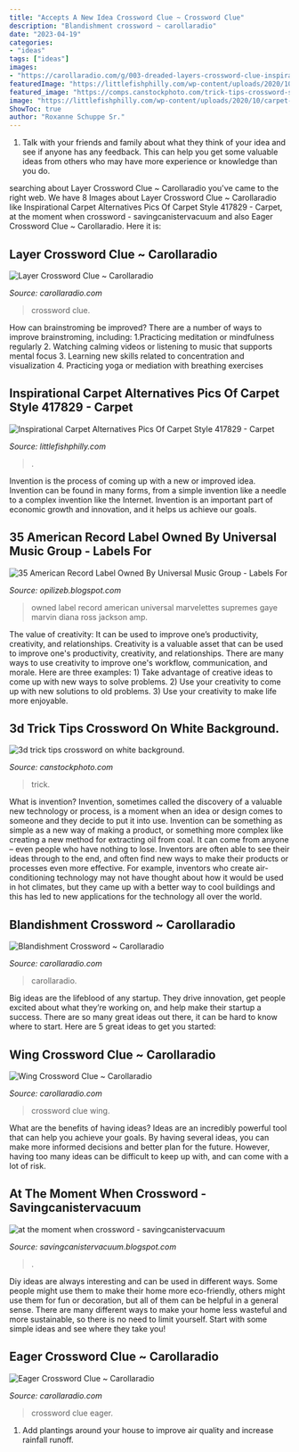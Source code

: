 ```yaml
---
title: "Accepts A New Idea Crossword Clue ~ Crossword Clue"
description: "Blandishment crossword ~ carollaradio"
date: "2023-04-19"
categories:
- "ideas"
tags: ["ideas"]
images:
- "https://carollaradio.com/g/003-dreaded-layers-crossword-clue-inspirations.jpg"
featuredImage: "https://littlefishphilly.com/wp-content/uploads/2020/10/carpet-alternatives-carpet-alternatives-417829-quirky-b-geo-black-carpet.jpg"
featured_image: "https://comps.canstockphoto.com/trick-tips-crossword-stock-illustration_csp6331668.jpg"
image: "https://littlefishphilly.com/wp-content/uploads/2020/10/carpet-alternatives-carpet-alternatives-417829-quirky-b-geo-black-carpet.jpg"
ShowToc: true
author: "Roxanne Schuppe Sr."
---
```



1. Talk with your friends and family about what they think of your idea and see if anyone has any feedback. This can help you get some valuable ideas from others who may have more experience or knowledge than you do.

	

		
searching about Layer Crossword Clue ~ Carollaradio you've came to the right web. We have 8 Images about Layer Crossword Clue ~ Carollaradio like Inspirational Carpet Alternatives Pics Of Carpet Style 417829 - Carpet, at the moment when crossword - savingcanistervacuum and also Eager Crossword Clue ~ Carollaradio. Here it is:
		
    
## Layer Crossword Clue ~ Carollaradio

<img loading=lazy src="https://carollaradio.com/g/003-dreaded-layers-crossword-clue-inspirations.jpg" onerror="this.onerror=null;this.src='https://tse2.mm.bing.net/th?id=OIP.HtGEZskWqBXmYyYzypvbUAHaFg&amp;pid=15.1';" alt="Layer Crossword Clue ~ Carollaradio">

_Source: carollaradio.com_

>crossword clue. 

	

How can brainstroming be improved?
There are a number of ways to improve brainstroming, including: 
1.Practicing meditation or mindfulness regularly 
2. Watching calming videos or listening to music that supports mental focus 
3. Learning new skills related to concentration and visualization 
4. Practicing yoga or mediation with breathing exercises 

    
## Inspirational Carpet Alternatives Pics Of Carpet Style 417829 - Carpet

<img loading=lazy src="https://littlefishphilly.com/wp-content/uploads/2020/10/carpet-alternatives-carpet-alternatives-417829-quirky-b-geo-black-carpet.jpg" onerror="this.onerror=null;this.src='https://tse4.mm.bing.net/th?id=OIP.wDE7coXjm71Mrpo555QMLwHaJQ&amp;pid=15.1';" alt="Inspirational Carpet Alternatives Pics Of Carpet Style 417829 - Carpet">

_Source: littlefishphilly.com_

>. 

	

Invention is the process of coming up with a new or improved idea. Invention can be found in many forms, from a simple invention like a needle to a complex invention like the Internet. Invention is an important part of economic growth and innovation, and it helps us achieve our goals.

    
## 35 American Record Label Owned By Universal Music Group - Labels For

<img loading=lazy src="https://images-na.ssl-images-amazon.com/images/I/9121wFoejwL._SL1500_.jpg" onerror="this.onerror=null;this.src='https://tse2.mm.bing.net/th?id=OIP.r1AfXf_yXjVwlwylHUPLhQHaHY&amp;pid=15.1';" alt="35 American Record Label Owned By Universal Music Group - Labels For">

_Source: opilizeb.blogspot.com_

>owned label record american universal marvelettes supremes gaye marvin diana ross jackson amp. 

	

The value of creativity: It can be used to improve one’s productivity, creativity, and relationships.
Creativity is a valuable asset that can be used to improve one's productivity, creativity, and relationships. There are many ways to use creativity to improve one's workflow, communication, and morale. Here are three examples: 1) Take advantage of creative ideas to come up with new ways to solve problems. 2) Use your creativity to come up with new solutions to old problems. 3) Use your creativity to make life more enjoyable.

    
## 3d Trick Tips Crossword On White Background.

<img loading=lazy src="https://comps.canstockphoto.com/trick-tips-crossword-stock-illustration_csp6331668.jpg" onerror="this.onerror=null;this.src='https://tse3.mm.bing.net/th?id=OIP.X_L5HV48S-huIwl_eVfoRAAAAA&amp;pid=15.1';" alt="3d trick tips crossword on white background.">

_Source: canstockphoto.com_

>trick. 

	

What is invention?
Invention, sometimes called the discovery of a valuable new technology or process, is a moment when an idea or design comes to someone and they decide to put it into use. Invention can be something as simple as a new way of making a product, or something more complex like creating a new method for extracting oil from coal. It can come from anyone – even people who have nothing to lose. Inventors are often able to see their ideas through to the end, and often find new ways to make their products or processes even more effective. For example, inventors who create air-conditioning technology may not have thought about how it would be used in hot climates, but they came up with a better way to cool buildings and this has led to new applications for the technology all over the world.

    
## Blandishment Crossword ~ Carollaradio

<img loading=lazy src="https://carollaradio.com/g/002-beautiful-blandishment-crossword-inspirations-1920_1687.jpg" onerror="this.onerror=null;this.src='https://tse2.mm.bing.net/th?id=OIP.TU3IsS_AEH3erNvW11xk2QHaGg&amp;pid=15.1';" alt="Blandishment Crossword ~ Carollaradio">

_Source: carollaradio.com_

>carollaradio. 

	

Big ideas are the lifeblood of any startup. They drive innovation, get people excited about what they’re working on, and help make their startup a success. There are so many great ideas out there, it can be hard to know where to start. Here are 5 great ideas to get you started: 

    
## Wing Crossword Clue ~ Carollaradio

<img loading=lazy src="https://carollaradio.com/g/001-top-wings-crossword-clue-image.jpg" onerror="this.onerror=null;this.src='https://tse2.mm.bing.net/th?id=OIP.FWZ7Y6Q1dhUZ14zlUz2aCgHaF7&amp;pid=15.1';" alt="Wing Crossword Clue ~ Carollaradio">

_Source: carollaradio.com_

>crossword clue wing. 

	

What are the benefits of having ideas?
Ideas are an incredibly powerful tool that can help you achieve your goals. By having several ideas, you can make more informed decisions and better plan for the future. However, having too many ideas can be difficult to keep up with, and can come with a lot of risk.

    
## At The Moment When Crossword - Savingcanistervacuum

<img loading=lazy src="https://i.pinimg.com/736x/2b/3f/bf/2b3fbfe254b7dc2b7cc4f76d6a88494a.jpg" onerror="this.onerror=null;this.src='https://tse1.mm.bing.net/th?id=OIP.XOsfDFxbD8rWU9jwt134NwFsH-&amp;pid=15.1';" alt="at the moment when crossword - savingcanistervacuum">

_Source: savingcanistervacuum.blogspot.com_

>. 

	

Diy ideas are always interesting and can be used in different ways. Some people might use them to make their home more eco-friendly, others might use them for fun or decoration, but all of them can be helpful in a general sense. There are many different ways to make your home less wasteful and more sustainable, so there is no need to limit yourself. Start with some simple ideas and see where they take you!

    
## Eager Crossword Clue ~ Carollaradio

<img loading=lazy src="https://carollaradio.com/g/000-unbelievable-eager-crossword-clue-concept.jpg" onerror="this.onerror=null;this.src='https://tse1.mm.bing.net/th?id=OIP.zS9oU7fpoHI_nFwDouPyWwHaF5&amp;pid=15.1';" alt="Eager Crossword Clue ~ Carollaradio">

_Source: carollaradio.com_

>crossword clue eager. 

	

1. Add plantings around your house to improve air quality and increase rainfall runoff.

